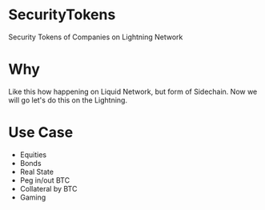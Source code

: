 # SecurityTokens
Security Tokens of Companies on Lightning Network

# Why
Like this how happening on Liquid Network, but form of Sidechain. Now we will go let's do this on the Lightning. 

# Use Case
- Equities
- Bonds
- Real State
- Peg in/out BTC
- Collateral by BTC
- Gaming

